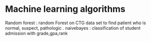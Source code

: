 # Machine  learning  algorithms
Random forest :
random Forest on  CTG data set to find patient who is normal, suspect, pathologic .
naivebayes :
classification  of student admission with grade,gpa,rank
